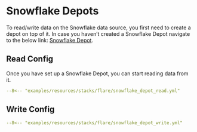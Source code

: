 # Snowflake Depots

To read/write data on the Snowflake data source, you first need to create a depot on top of it. In case you haven’t created a Snowflake Depot navigate to the below link: [Snowflake Depot](/resources/depot/depot_config_templates/snowflake/).

## Read Config

Once you have set up a Snowflake Depot, you can start reading data from it. 

```yaml title="snowflake_depot_read.yml"
--8<-- "examples/resources/stacks/flare/snowflake_depot_read.yml"
```

## Write Config

```yaml title="snowflake_depot_write.yml"
--8<-- "examples/resources/stacks/flare/snowflake_depot_write.yml"
```